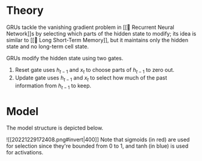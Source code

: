 # Theory
GRUs tackle the vanishing gradient problem in [[💬 Recurrent Neural Network]]s by selecting which parts of the hidden state to modify; its idea is similar to [[🎥 Long Short-Term Memory]], but it maintains only the hidden state and no long-term cell state.

GRUs modify the hidden state using two gates.
1. Reset gate uses $h_{t-1}$ and $x_t$ to choose parts of $h_{t-1}$ to zero out.
2. Update gate uses $h_{t-1}$ and $x_t$ to select how much of the past information from $h_{t-1}$ to keep.

# Model
The model structure is depicted below.

![[20221229172408.png#invert|400]]
Note that sigmoids (in red) are used for selection since they're bounded from $0$ to $1$, and tanh (in blue) is used for activations.